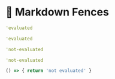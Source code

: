 # 🤺 Markdown Fences

```clojure
'evaluated
```

```clojure
'evaluated
```

```clojure eval=false
'not-evaluated
```

```clojure skip
'not-evaluated
```

```js
() => { return 'not evaluated' }
```
